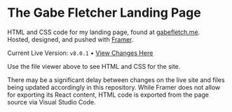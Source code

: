 # The Gabe Fletcher Landing Page
HTML and CSS code for my landing page, found at [gabefletch.me](https://gabefletcher.net).<br>
Hosted, designed, and pushed with [Framer](https://framer.com).

Current Live Version: `v8.0.1` • [View Changes Here](https://github.com/gabefletch/site/blob/main/changes.md)<br>

Use the file viewer above to see HTML and CSS for the site.

There may be a significant delay between changes on the live site and files being updated accordingly in this repository.  While Framer does not allow for exporting its React content, HTML code is exported from the page source via Visual Studio Code.<br>
